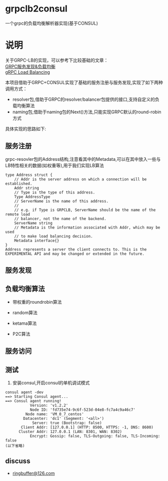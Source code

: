 # grpclb2consul 
一个grpc的负载均衡解析器实现(基于CONSUL)

# 说明

关于GRPC-LB的实现，可以参考下比较基础的文章：</br>
[GRPC服务发现&负载均衡](https://segmentfault.com/a/1190000008672912) </br>
[gRPC Load Balancing](https://grpc.io/blog/loadbalancing/) </br>

本项目借助于GRPC+CONSUL实现了基础的服务注册与服务发现,实现了如下两种调用方式：</br>

-	resolver包,借助于GRPC的resolver/balancer包提供的接口,支持自定义的负载均衡算法</br>
-	naming包,借助于naming包的Next()方法,只能实现GRPC默认的round-robin方式</br>

具体实现的思路如下:

## 服务注册
grpc-resovler包的Address结构,注意看其中的Metadata,可以在其中放入一些与LB特性相关的数据(如权重等),用于我们实现LB算法
```
type Address struct {
    // Addr is the server address on which a connection will be established.
    Addr string
    // Type is the type of this address.
    Type AddressType
    // ServerName is the name of this address.
    //
    // e.g. if Type is GRPCLB, ServerName should be the name of the remote load
    // balancer, not the name of the backend.
    ServerName string
    // Metadata is the information associated with Addr, which may be used
    // to make load balancing decision.
    Metadata interface{}
}
Address represents a server the client connects to. This is the EXPERIMENTAL API and may be changed or extended in the future.
```

## 服务发现


## 负载均衡算法

- 带权重的roundrobin算法 

- random算法

- ketama算法

- P2C算法


## 服务访问



## 测试
1.	安装consul,开启consul的单机调试模式
```
consul agent -dev
==> Starting Consul agent...
==> Consul agent running!
           Version: 'v1.2.2'
           Node ID: 'fd735e74-9c6f-523d-04e8-fc7a4c9a46c7'
         Node name: 'VM_0_7_centos'
        Datacenter: 'dc1' (Segment: '<all>')
            Server: true (Bootstrap: false)
       Client Addr: [127.0.0.1] (HTTP: 8500, HTTPS: -1, DNS: 8600)
      Cluster Addr: 127.0.0.1 (LAN: 8301, WAN: 8302)
           Encrypt: Gossip: false, TLS-Outgoing: false, TLS-Incoming: false
(以下省略)
```

## discuss

- ringbuffer@126.com
